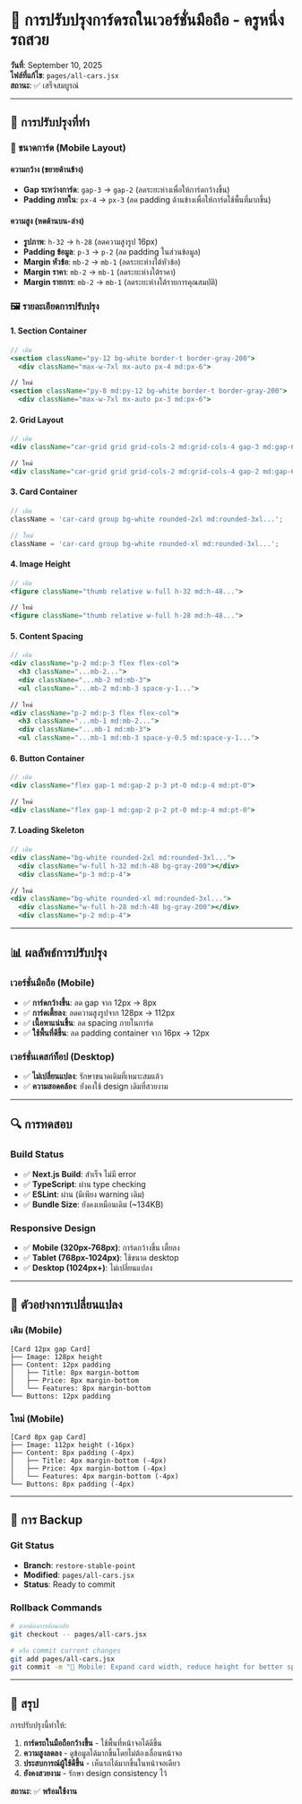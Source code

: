 # 📱 การปรับปรุงการ์ดรถในเวอร์ชั่นมือถือ - ครูหนึ่งรถสวย

**วันที่**: September 10, 2025  
**ไฟล์ที่แก้ไข**: `pages/all-cars.jsx`  
**สถานะ**: ✅ เสร็จสมบูรณ์

---

## 🎯 **การปรับปรุงที่ทำ**

### **📐 ขนาดการ์ด (Mobile Layout)**

#### **ความกว้าง (ขยายด้านข้าง)**

- **Gap ระหว่างการ์ด**: `gap-3` → `gap-2` (ลดระยะห่างเพื่อให้การ์ดกว้างขึ้น)
- **Padding ภายใน**: `px-4` → `px-3` (ลด padding ด้านข้างเพื่อให้การ์ดใช้พื้นที่มากขึ้น)

#### **ความสูง (หดด้านบน-ล่าง)**

- **รูปภาพ**: `h-32` → `h-28` (ลดความสูงรูป 16px)
- **Padding ข้อมูล**: `p-3` → `p-2` (ลด padding ในส่วนข้อมูล)
- **Margin หัวข้อ**: `mb-2` → `mb-1` (ลดระยะห่างใต้หัวข้อ)
- **Margin ราคา**: `mb-2` → `mb-1` (ลดระยะห่างใต้ราคา)
- **Margin รายการ**: `mb-2` → `mb-1` (ลดระยะห่างใต้รายการคุณสมบัติ)

### **🖼️ รายละเอียดการปรับปรุง**

#### **1. Section Container**

```jsx
// เดิม
<section className="py-12 bg-white border-t border-gray-200">
  <div className="max-w-7xl mx-auto px-4 md:px-6">

// ใหม่
<section className="py-8 md:py-12 bg-white border-t border-gray-200">
  <div className="max-w-7xl mx-auto px-3 md:px-6">
```

#### **2. Grid Layout**

```jsx
// เดิม
<div className="car-grid grid grid-cols-2 md:grid-cols-4 gap-3 md:gap-6">

// ใหม่
<div className="car-grid grid grid-cols-2 md:grid-cols-4 gap-2 md:gap-6">
```

#### **3. Card Container**

```jsx
// เดิม
className = 'car-card group bg-white rounded-2xl md:rounded-3xl...';

// ใหม่
className = 'car-card group bg-white rounded-xl md:rounded-3xl...';
```

#### **4. Image Height**

```jsx
// เดิม
<figure className="thumb relative w-full h-32 md:h-48...">

// ใหม่
<figure className="thumb relative w-full h-28 md:h-48...">
```

#### **5. Content Spacing**

```jsx
// เดิม
<div className="p-2 md:p-3 flex flex-col">
  <h3 className="...mb-2...">
  <div className="...mb-2 md:mb-3">
  <ul className="...mb-2 md:mb-3 space-y-1...">

// ใหม่
<div className="p-2 md:p-3 flex flex-col">
  <h3 className="...mb-1 md:mb-2...">
  <div className="...mb-1 md:mb-3">
  <ul className="...mb-1 md:mb-3 space-y-0.5 md:space-y-1...">
```

#### **6. Button Container**

```jsx
// เดิม
<div className="flex gap-1 md:gap-2 p-3 pt-0 md:p-4 md:pt-0">

// ใหม่
<div className="flex gap-1 md:gap-2 p-2 pt-0 md:p-4 md:pt-0">
```

#### **7. Loading Skeleton**

```jsx
// เดิม
<div className="bg-white rounded-2xl md:rounded-3xl...">
  <div className="w-full h-32 md:h-48 bg-gray-200"></div>
  <div className="p-3 md:p-4">

// ใหม่
<div className="bg-white rounded-xl md:rounded-3xl...">
  <div className="w-full h-28 md:h-48 bg-gray-200"></div>
  <div className="p-2 md:p-4">
```

---

## 📊 **ผลลัพธ์การปรับปรุง**

### **เวอร์ชั่นมือถือ (Mobile)**

- ✅ **การ์ดกว้างขึ้น**: ลด gap จาก 12px → 8px
- ✅ **การ์ดเตี้ยลง**: ลดความสูงรูปจาก 128px → 112px
- ✅ **เนื้อหาแน่นขึ้น**: ลด spacing ภายในการ์ด
- ✅ **ใช้พื้นที่ดีขึ้น**: ลด padding container จาก 16px → 12px

### **เวอร์ชั่นเดสก์ท็อป (Desktop)**

- ✅ **ไม่เปลี่ยนแปลง**: รักษาขนาดเดิมที่เหมาะสมแล้ว
- ✅ **ความสอดคล้อง**: ยังคงใช้ design เดิมที่สวยงาม

---

## 🔍 **การทดสอบ**

### **Build Status**

- ✅ **Next.js Build**: สำเร็จ ไม่มี error
- ✅ **TypeScript**: ผ่าน type checking
- ✅ **ESLint**: ผ่าน (มีเพียง warning เดิม)
- ✅ **Bundle Size**: ยังคงเหมือนเดิม (~134KB)

### **Responsive Design**

- ✅ **Mobile (320px-768px)**: การ์ดกว้างขึ้น เตี้ยลง
- ✅ **Tablet (768px-1024px)**: ใช้ขนาด desktop
- ✅ **Desktop (1024px+)**: ไม่เปลี่ยนแปลง

---

## 📱 **ตัวอย่างการเปลี่ยนแปลง**

### **เดิม (Mobile)**

```
[Card 12px gap Card]
├── Image: 128px height
├── Content: 12px padding
│   ├── Title: 8px margin-bottom
│   ├── Price: 8px margin-bottom
│   └── Features: 8px margin-bottom
└── Buttons: 12px padding
```

### **ใหม่ (Mobile)**

```
[Card 8px gap Card]
├── Image: 112px height (-16px)
├── Content: 8px padding (-4px)
│   ├── Title: 4px margin-bottom (-4px)
│   ├── Price: 4px margin-bottom (-4px)
│   └── Features: 4px margin-bottom (-4px)
└── Buttons: 8px padding (-4px)
```

---

## 💾 **การ Backup**

### **Git Status**

- **Branch**: `restore-stable-point`
- **Modified**: `pages/all-cars.jsx`
- **Status**: Ready to commit

### **Rollback Commands**

```bash
# หากต้องการย้อนกลับ
git checkout -- pages/all-cars.jsx

# หรือ commit current changes
git add pages/all-cars.jsx
git commit -m "📱 Mobile: Expand card width, reduce height for better space usage"
```

---

## 🎯 **สรุป**

การปรับปรุงนี้ทำให้:

1. **การ์ดรถในมือถือกว้างขึ้น** - ใช้พื้นที่หน้าจอได้ดีขึ้น
2. **ความสูงลดลง** - ดูข้อมูลได้มากขึ้นโดยไม่ต้องเลื่อนหน้าจอ
3. **ประสบการณ์ผู้ใช้ดีขึ้น** - เห็นรถได้มากขึ้นในหน้าจอเดียว
4. **ยังคงสวยงาม** - รักษา design consistency ไว้

**สถานะ**: ✅ **พร้อมใช้งาน**
